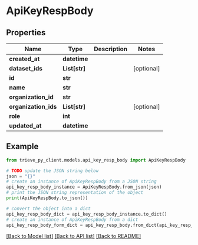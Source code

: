 # ApiKeyRespBody


## Properties

Name | Type | Description | Notes
------------ | ------------- | ------------- | -------------
**created_at** | **datetime** |  | 
**dataset_ids** | **List[str]** |  | [optional] 
**id** | **str** |  | 
**name** | **str** |  | 
**organization_id** | **str** |  | 
**organization_ids** | **List[str]** |  | [optional] 
**role** | **int** |  | 
**updated_at** | **datetime** |  | 

## Example

```python
from trieve_py_client.models.api_key_resp_body import ApiKeyRespBody

# TODO update the JSON string below
json = "{}"
# create an instance of ApiKeyRespBody from a JSON string
api_key_resp_body_instance = ApiKeyRespBody.from_json(json)
# print the JSON string representation of the object
print(ApiKeyRespBody.to_json())

# convert the object into a dict
api_key_resp_body_dict = api_key_resp_body_instance.to_dict()
# create an instance of ApiKeyRespBody from a dict
api_key_resp_body_form_dict = api_key_resp_body.from_dict(api_key_resp_body_dict)
```
[[Back to Model list]](../README.md#documentation-for-models) [[Back to API list]](../README.md#documentation-for-api-endpoints) [[Back to README]](../README.md)


